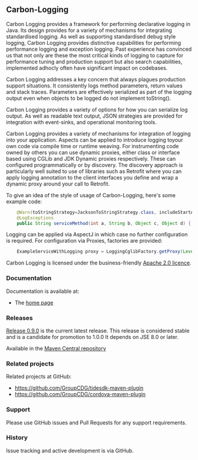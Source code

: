 Carbon-Logging
--------------

Carbon Logging provides a framework for performing declarative logging in Java. Its design provides for a variety of mechanisms for integrating standardised logging. As well
as supporting standardised debug style logging, Carbon Logging provides distinctive capabilities for performing performance logging and exception logging. Past experience 
has convinced us that not only are these the most critical kinds of logging to capture for performance tuning and production support but also search capabilities, implemented
adhocly often have significant impact on codebases.

Carbon Logging addresses a key concern that always plagues production support situations. It consistently logs method parameters, return values and stack traces. Parameters are
effectively serialized as part of the logging output even when objects to be logged do not implement toString().

Carbon Logging provides a variety of options for how you can serialize log output. As well as readable text output, JSON strategies are provided for integration with event-sinks,
and operational monitoring tools.

Carbon Logging provides a variety of mechanisms for integration of logging into your application. Aspects can be applied to introduce logging toyour own code via compile time 
or runtime weaving. For instrumenting code owned by others you can use dynamic proxies, either class or interface based using CGLib and JDK Dynamic proxies respectively. These can
configured programmatically or by discovery. The discovery approach is particularly well suited to use of libraries such as Retrofit where you can apply logging annotation to 
the client interfaces you define and wrap a dynamic proxy around your call to Retrofit.

To give an idea of the style of usage of Carbon-Logging, here's some example code:

```java
    @Warn(toStringStrategy=JacksonToStringStrategy.class, includeStartAndEndMarkers=true)
    @LogExceptions
    public String serviceMethod(int a, String b, Object c, Object d) {
```

Logging can be applied via AspectJ in which case no further configuration is required. For configuration via Proxies, factories are provided:

```java
    ExampleServiceWithLogging proxy = LoggingCglibFactory.getProxy(Level.ERROR, service);
```

Carbon Logging is licensed under the business-friendly [Apache 2.0 licence](https://raw.githubusercontent.com/GroupCDG/carbon-logging/develop/LICENSE).


### Documentation
Documentation is available at:

* The [home page](https://github.com/GroupCDG/carbon-logging/)

### Releases
[Release 0.9.0](https://github.com/GroupCDG/carbon-logging/releases) is the current latest release.
This release is considered stable and is a candidate for promotion to 1.0.0
It depends on JSE 8.0 or later.

Available in the [Maven Central repository](http://search.maven.org/#artifactdetails|com.groupcdg.carbon|carbon-logging|0.9.0|jar)


### Related projects
Related projects at GitHub:
- https://github.com/GroupCDG/tidesdk-maven-plugin
- https://github.com/GroupCDG/cordova-maven-plugin

### Support
Please use GitHub issues and Pull Requests for any support requirements.

### History
Issue tracking and active development is via GitHub.